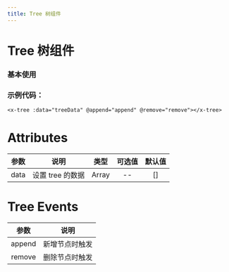 ```yaml
---
title: Tree 树组件
---
```


# Tree 树组件

### 基本使用

<ClientOnly>
 <tree-demo/>
</ClientOnly>

### 示例代码：

```vue
<x-tree :data="treeData" @append="append" @remove="remove"></x-tree>
```

# Attributes

| 参数 |       说明       | 类型  | 可选值 | 默认值 |
| :--: | :--------------: | :---: | :----: | :----: |
| data | 设置 tree 的数据 | Array |   --   |   []   |

# Tree Events

|  参数  |      说明      |
| :----: | :------------: |
| append | 新增节点时触发 |
| remove | 删除节点时触发 |

```

```
